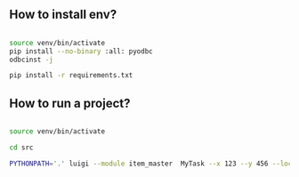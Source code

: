 
## How to install env?

```bash

source venv/bin/activate
pip install --no-binary :all: pyodbc
odbcinst -j

pip install -r requirements.txt

```

## How to run a project?
```bash

source venv/bin/activate

cd src

PYTHONPATH='.' luigi --module item_master  MyTask --x 123 --y 456 --local-scheduler


```
